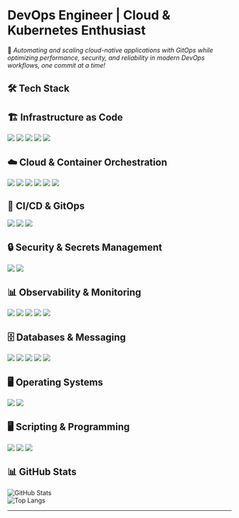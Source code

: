 # DevOps Engineer | Cloud & Kubernetes Enthusiast
🚀 *Automating and scaling cloud-native applications with GitOps while optimizing performance, security, and reliability in modern DevOps workflows, one commit at a time!*

## 🛠️ Tech Stack  

## 🏗️ Infrastructure as Code
<p align="left">
  <img src="https://img.shields.io/badge/Terraform-623CE4?style=for-the-badge&logo=terraform&logoColor=white">
  <img src="https://img.shields.io/badge/Ansible-EE0000?style=for-the-badge&logo=ansible&logoColor=white">
  <img src="https://img.shields.io/badge/Helm-0F1689?style=for-the-badge&logo=helm&logoColor=white">
  <img src="https://img.shields.io/badge/Kustomize-3178C6?style=for-the-badge">
  <img src="https://img.shields.io/badge/Vagrant-1563FF?style=for-the-badge&logo=vagrant&logoColor=white">
</p>

## ☁️ Cloud & Container Orchestration
<p align="left">
  <img src="https://img.shields.io/badge/Azure-0078D4?style=for-the-badge&logo=microsoft-azure&logoColor=white">
  <img src="https://img.shields.io/badge/Kubernetes-326CE5?style=for-the-badge&logo=kubernetes&logoColor=white">
  <img src="https://img.shields.io/badge/OpenShift-EE0000?style=for-the-badge&logo=red-hat-open-shift&logoColor=white">
  <img src="https://img.shields.io/badge/Rancher-0075A8?style=for-the-badge&logo=rancher&logoColor=white">
  <img src="https://img.shields.io/badge/Istio-466BB0?style=for-the-badge&logo=istio&logoColor=white">
  <img src="https://img.shields.io/badge/Docker-2496ED?style=for-the-badge&logo=docker&logoColor=white">
</p>

## 🔧 CI/CD & GitOps
<p align="left">
  <img src="https://img.shields.io/badge/GitHub_Actions-2088FF?style=for-the-badge&logo=github-actions&logoColor=white">
  <img src="https://img.shields.io/badge/ArgoCD-EF7B4D?style=for-the-badge&logo=argo&logoColor=white">
  <img src="https://img.shields.io/badge/Tekton-EE0000?style=for-the-badge&logo=tekton&logoColor=white">
</p>

## 🔒 Security & Secrets Management
<p align="left">
  <img src="https://img.shields.io/badge/Vault-000000?style=for-the-badge&logo=vault&logoColor=white">
  <img src="https://img.shields.io/badge/Trivy-0E75C8?style=for-the-badge&logo=aqua&logoColor=white">
</p>

## 📊 Observability & Monitoring
<p align="left">
  <img src="https://img.shields.io/badge/Prometheus-E6522C?style=for-the-badge&logo=prometheus&logoColor=white">
  <img src="https://img.shields.io/badge/Grafana-F46800?style=for-the-badge&logo=grafana&logoColor=white">
  <img src="https://img.shields.io/badge/Loki-0E75C8?style=for-the-badge">
  <img src="https://img.shields.io/badge/Tempo-FFC107?style=for-the-badge">
  <img src="https://img.shields.io/badge/Thanos-512DA8?style=for-the-badge&logo=thanos&logoColor=white">
</p>

## 🗄️ Databases & Messaging
<p align="left">
  <img src="https://img.shields.io/badge/MySQL-4479A1?style=for-the-badge&logo=mysql&logoColor=white">
  <img src="https://img.shields.io/badge/PostgreSQL-336791?style=for-the-badge&logo=postgresql&logoColor=white">
  <img src="https://img.shields.io/badge/MongoDB-47A248?style=for-the-badge&logo=mongodb&logoColor=white">
  <img src="https://img.shields.io/badge/RabbitMQ-FF6600?style=for-the-badge&logo=rabbitmq&logoColor=white">
  <img src="https://img.shields.io/badge/Redis-DC382D?style=for-the-badge&logo=redis&logoColor=white">
</p>

## 🖥️ Operating Systems
<p align="left">
  <img src="https://img.shields.io/badge/RHEL-EE0000?style=for-the-badge&logo=red-hat&logoColor=white">
  <img src="https://img.shields.io/badge/Debian-A81D33?style=for-the-badge&logo=debian&logoColor=white">
</p>

## 🖥️ Scripting & Programming
<p align="left">
  <img src="https://img.shields.io/badge/Bash-121011?style=for-the-badge&logo=gnu-bash&logoColor=white">
  <img src="https://img.shields.io/badge/Go-00ADD8?style=for-the-badge&logo=go&logoColor=white">
  <img src="https://img.shields.io/badge/Python-3776AB?style=for-the-badge&logo=python&logoColor=white">
</p>


## 📊 GitHub Stats  
![GitHub Stats](https://github-readme-stats.vercel.app/api?username=iquzart&show_icons=true&theme=dark)  
![Top Langs](https://github-readme-stats.vercel.app/api/top-langs/?username=iquzart&layout=compact&theme=dark)  

---
